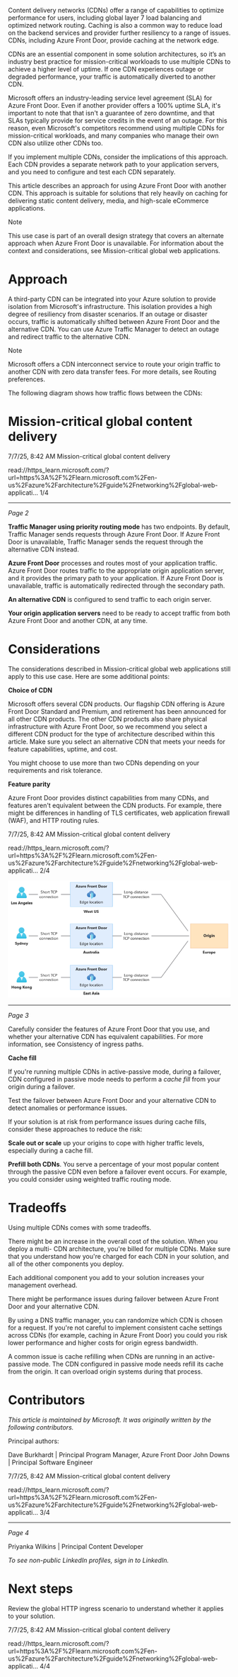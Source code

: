 Content delivery networks (CDNs) offer a range of capabilities to optimize performance for users,
including global layer 7 load balancing and optimized network routing. Caching is also a common way
to reduce load on the backend services and provider further resiliency to a range of issues. CDNs,
including Azure Front Door, provide caching at the network edge.

CDNs are an essential component in some solution architectures, so it’s an industry best practice for
mission-critical workloads to use multiple CDNs to achieve a higher level of uptime. If one CDN
experiences outage or degraded performance, your traffic is automatically diverted to another CDN.

Microsoft offers an industry-leading service level agreement (SLA) for Azure Front Door. Even if
another provider offers a 100% uptime SLA, it's important to note that that isn't a guarantee of zero
downtime, and that SLAs typically provide for service credits in the event of an outage. For this reason,
even Microsoft's competitors recommend using multiple CDNs for mission-critical workloads, and
many companies who manage their own CDN also utilize other CDNs too.

If you implement multiple CDNs, consider the implications of this approach. Each CDN provides a
separate network path to your application servers, and you need to configure and test each CDN
separately.

This article describes an approach for using Azure Front Door with another CDN. This approach is
suitable for solutions that rely heavily on caching for delivering static content delivery, media, and
high-scale eCommerce applications.

Note

This use case is part of an overall design strategy that covers an alternate approach when Azure Front
Door is unavailable. For information about the context and considerations, see Mission-critical global
web applications.

# **Approach**

A third-party CDN can be integrated into your Azure solution to provide isolation from Microsoft's
infrastructure. This isolation provides a high degree of resiliency from disaster scenarios. If an outage
or disaster occurs, traffic is automatically shifted between Azure Front Door and the alternative CDN.
You can use Azure Traffic Manager to detect an outage and redirect traffic to the alternative CDN.

Note

Microsoft offers a CDN interconnect service to route your origin traffic to another CDN with zero data
transfer fees. For more details, see Routing preferences.

The following diagram shows how traffic flows between the CDNs:

# **Mission-critical global content delivery**

7/7/25, 8:42 AM
Mission-critical global content delivery

read://https_learn.microsoft.com/?url=https%3A%2F%2Flearn.microsoft.com%2Fen-us%2Fazure%2Farchitecture%2Fguide%2Fnetworking%2Fglobal-web-applicati…
1/4

---
*Page 2*

**Traffic Manager using priority routing mode** has two endpoints. By default, Traffic
Manager sends requests through Azure Front Door. If Azure Front Door is unavailable,
Traffic Manager sends the request through the alternative CDN instead.

**Azure Front Door** processes and routes most of your application traffic. Azure Front Door
routes traffic to the appropriate origin application server, and it provides the primary path to
your application. If Azure Front Door is unavailable, traffic is automatically redirected
through the secondary path.

**An alternative CDN** is configured to send traffic to each origin server.

**Your origin application servers** need to be ready to accept traffic from both Azure Front
Door and another CDN, at any time.

# **Considerations**

The considerations described in Mission-critical global web applications still apply to this use case.
Here are some additional points:

**Choice of CDN**

Microsoft offers several CDN products. Our flagship CDN offering is Azure Front Door Standard and
Premium, and retirement has been announced for all other CDN products. The other CDN products
also share physical infrastructure with Azure Front Door, so we recommend you select a different CDN
product for the type of architecture described within this article. Make sure you select an alternative
CDN that meets your needs for feature capabilities, uptime, and cost.

You might choose to use more than two CDNs depending on your requirements and risk tolerance.

**Feature parity**

Azure Front Door provides distinct capabilities from many CDNs, and features aren't equivalent
between the CDN products. For example, there might be differences in handling of TLS certificates,
web application firewall (WAF), and HTTP routing rules.

7/7/25, 8:42 AM
Mission-critical global content delivery

read://https_learn.microsoft.com/?url=https%3A%2F%2Flearn.microsoft.com%2Fen-us%2Fazure%2Farchitecture%2Fguide%2Fnetworking%2Fglobal-web-applicati…
2/4

![Image](images/image_page2_0.png)

---
*Page 3*

Carefully consider the features of Azure Front Door that you use, and whether your alternative CDN
has equivalent capabilities. For more information, see Consistency of ingress paths.

**Cache fill**

If you're running multiple CDNs in active-passive mode, during a failover, CDN configured in passive
mode needs to perform a *cache fill* from your origin during a failover.

Test the failover between Azure Front Door and your alternative CDN to detect anomalies or
performance issues.

If your solution is at risk from performance issues during cache fills, consider these approaches to
reduce the risk:

**Scale out or scale** up your origins to cope with higher traffic levels, especially during a
cache fill.

**Prefill both CDNs**. You serve a percentage of your most popular content through the
passive CDN even before a failover event occurs. For example, you could consider using
weighted traffic routing mode.

# **Tradeoffs**

Using multiple CDNs comes with some tradeoffs.

There might be an increase in the overall cost of the solution. When you deploy a multi-
CDN architecture, you're billed for multiple CDNs. Make sure that you understand how
you're charged for each CDN in your solution, and all of the other components you deploy.

Each additional component you add to your solution increases your management overhead.

There might be performance issues during failover between Azure Front Door and your
alternative CDN.

By using a DNS traffic manager, you can randomize which CDN is chosen for a request. If
you're not careful to implement consistent cache settings across CDNs (for example,
caching in Azure Front Door) you could you risk lower performance and higher costs for
origin egress bandwidth.

A common issue is cache refilling when CDNs are running in an active-passive mode. The
CDN configured in passive mode needs refill its cache from the origin. It can overload
origin systems during that process.

# **Contributors**

*This article is maintained by Microsoft. It was originally written by the following contributors.*

Principal authors:

Dave Burkhardt | Principal Program Manager, Azure Front Door
John Downs | Principal Software Engineer

7/7/25, 8:42 AM
Mission-critical global content delivery

read://https_learn.microsoft.com/?url=https%3A%2F%2Flearn.microsoft.com%2Fen-us%2Fazure%2Farchitecture%2Fguide%2Fnetworking%2Fglobal-web-applicati…
3/4

---
*Page 4*

Priyanka Wilkins | Principal Content Developer

*To see non-public LinkedIn profiles, sign in to LinkedIn.*

# **Next steps**

Review the global HTTP ingress scenario to understand whether it applies to your solution.

7/7/25, 8:42 AM
Mission-critical global content delivery

read://https_learn.microsoft.com/?url=https%3A%2F%2Flearn.microsoft.com%2Fen-us%2Fazure%2Farchitecture%2Fguide%2Fnetworking%2Fglobal-web-applicati…
4/4